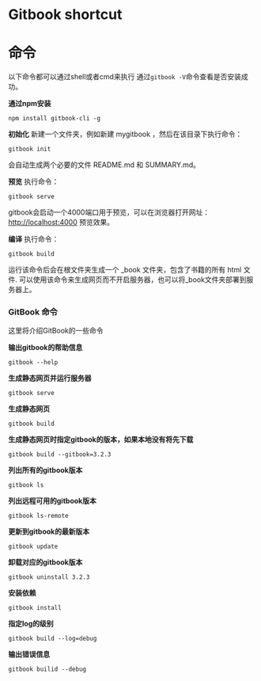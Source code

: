 # Gitbook shortcut

# 命令

以下命令都可以通过shell或者cmd来执行 通过`gitbook -V`命令查看是否安装成功。

**通过npm安装**

```
npm install gitbook-cli -g
```

**初始化** 新建一个文件夹，例如新建 mygitbook ，然后在该目录下执行命令：

```
gitbook init
```

会自动生成两个必要的文件 README.md 和 SUMMARY.md。

**预览** 执行命令：

```
gitbook serve
```

gitbook会启动一个4000端口用于预览，可以在浏览器打开网址： [http://localhost:4000](http://localhost:4000/) 预览效果。

**编译** 执行命令：

```
gitbook build
```

运行该命令后会在根文件夹生成一个 _book 文件夹，包含了书籍的所有 html 文件. 可以使用该命令来生成网页而不开启服务器，也可以将_book文件夹部署到服务器上。

### GitBook 命令

这里将介绍GitBook的一些命令

**输出gitbook的帮助信息**

```
gitbook --help
```

**生成静态网页并运行服务器**

```
gitbook serve
```

**生成静态网页**

```
gitbook build
```

**生成静态网页时指定gitbook的版本，如果本地没有将先下载**

```
gitbook build --gitbook=3.2.3
```

**列出所有的gitbook版本**

```
gitbook ls
```

**列出远程可用的gitbook版本**

```
gitbook ls-remote
```

**更新到gitbook的最新版本**

```
gitbook update
```

**卸载对应的gitbook版本**

```
gitbook uninstall 3.2.3
```

**安装依赖**

```
gitbook install
```

**指定log的级别**

```
gitbook build --log=debug
```

**输出错误信息**

```
gitbook builid --debug
```
